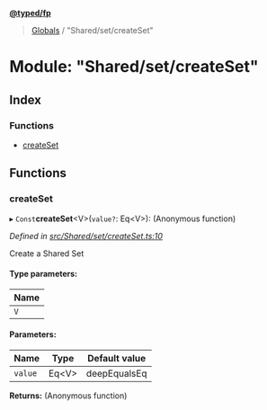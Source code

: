 **[@typed/fp](../README.md)**

> [Globals](../globals.md) / "Shared/set/createSet"

# Module: "Shared/set/createSet"

## Index

### Functions

* [createSet](_shared_set_createset_.md#createset)

## Functions

### createSet

▸ `Const`**createSet**\<V>(`value?`: Eq\<V>): (Anonymous function)

*Defined in [src/Shared/set/createSet.ts:10](https://github.com/TylorS/typed-fp/blob/8639976/src/Shared/set/createSet.ts#L10)*

Create a Shared Set

#### Type parameters:

Name |
------ |
`V` |

#### Parameters:

Name | Type | Default value |
------ | ------ | ------ |
`value` | Eq\<V> | deepEqualsEq |

**Returns:** (Anonymous function)
